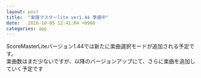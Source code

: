 ```yaml
---
layout: post
title:  "楽譜マスターlite ver1.44 準備中"
date:   2018-10-05 12:41:04 +0900
categories: app
---
```

ScoreMasterLiteバージョン1.44では新たに楽曲選択モードが追加される予定です。<br>
楽曲数はまだ少ないですが、以降のバージョンアップにて、さらに楽曲を追加していく予定です

